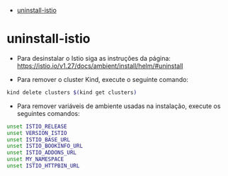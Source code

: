 <!-- TOC -->

- [uninstall-istio](#uninstall-istio)

<!-- TOC -->

# uninstall-istio

- Para desinstalar o Istio siga as instruções da página: https://istio.io/v1.27/docs/ambient/install/helm/#uninstall

- Para remover o cluster Kind, execute o seguinte comando:

```bash
kind delete clusters $(kind get clusters)
```

- Para remover variáveis de ambiente usadas na instalação, execute os seguintes comandos:

```bash
unset ISTIO_RELEASE
unset VERSION_ISTIO
unset ISTIO_BASE_URL
unset ISTIO_BOOKINFO_URL
unset ISTIO_ADDONS_URL
unset MY_NAMESPACE
unset ISTIO_HTTPBIN_URL
```
